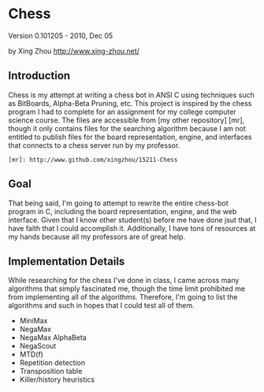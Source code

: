 Chess
=====

Version 0.101205 - 2010, Dec 05

by Xing Zhou
<http://www.xing-zhou.net/>

Introduction
------------

Chess is my attempt at writing a chess bot in ANSI C using techniques such as BitBoards, Alpha-Beta Pruning, etc.  This project is inspired by the chess program I had to complete for an assignment for my college computer science course.  The files are accessible from [my other repository] [mr], though it only contains files for the searching algorithm because I am not entitled to publish files for the board representation, engine, and interfaces that connects to a chess server run by my professor.

	[mr]: http://www.github.com/xingzhou/15211-Chess
	
Goal
----

That being said, I'm going to attempt to rewrite the entire chess-bot program in C, including the board representation, engine, and the web interface.  Given that I know other student(s) before me have done jsut that, I have faith that I could accomplish it.  Additionally, I have tons of resources at my hands because all my professors are of great help.

Implementation Details
----------------------

While researching for the chess I've done in class, I came across many algorithms that simply fascinated me, though the time limit prohibited me from implementing all of the algorithms.  Therefore, I'm going to list the algorithms and such in hopes that I could test all of them.

- MiniMax
- NegaMax
- NegaMax AlphaBeta
- NegaScout
- MTD(f)
- Repetition detection
- Transposition table
- Killer/history heuristics
